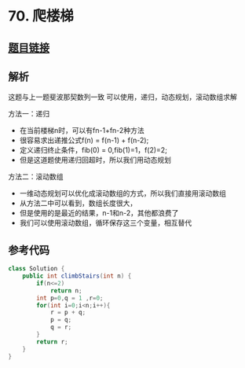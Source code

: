 # 70. 爬楼梯

## [题目链接](https://leetcode-cn.com/problems/climbing-stairs/)

## 解析
这题与上一题斐波那契数列一致
可以使用，递归，动态规划，滚动数组求解

方法一：递归
- 在当前楼梯n时，可以有fn-1+fn-2种方法
- 很容易求出递推公式f(n) = f(n-1) + f(n-2);
- 定义递归终止条件，fib(0) = 0,fib(1)=1，f(2)=2;
- 但是这道题使用递归回超时，所以我们用动态规划

方法二：滚动数组
- 一维动态规划可以优化成滚动数组的方式，所以我们直接用滚动数组
- 从方法二中可以看到，数组长度很大，
- 但是使用的是最近的结果，n-1和n-2，其他都浪费了
- 我们可以使用滚动数组，循环保存这三个变量，相互替代

## 参考代码
```Java
class Solution {
    public int climbStairs(int n) {
        if(n<=2)
            return n;
        int p=0,q = 1 ,r=0;
        for(int i=0;i<n;i++){
            r = p + q;
            p = q;
            q = r;
        }
        return r;
    }
}
```